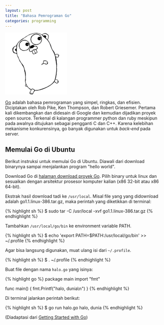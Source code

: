```yaml
---
layout: post
title: "Bahasa Pemrograman Go"
categories: programming
---
```


![Gopher - Maskot Bahasa Go](/images/gopherbw-small.png)

[Go][0] adalah bahasa pemrograman yang simpel, ringkas, dan efisien.
Diciptakan oleh Rob Pike, Ken Thompson, dan Robert Griesemer. Pertama kali
dikembangkan dan didesain di Google dan kemudian dijadikan proyek open
source. Terkenal di kalangan programmer python dan ruby meskipun pada
awalnya ditujukan sebagai pengganti C dan C++. Karena kelebihan mekanisme
konkurensinya, go banyak digunakan untuk *back-end* pada server.

<h2 class="clear">Memulai Go di Ubuntu</h2>

Berikut instruksi untuk memulai Go di Ubuntu. Diawali dari download
binarynya sampai menjalankan program "hello world".

Download Go di [halaman download proyek Go][1].
Pilih binary untuk linux dan sesuaikan dengan arsitektur prosesor
komputer kalian (x86 32-bit atau x86 64-bit).

Ekstrak hasil download tadi ke `/usr/local`. Misal file yang yang
didownload adalah go1.1.linux-386.tar.gz, maka perintah yang diketikkan
di terminal:

{% highlight sh %}
$ sudo tar -C /usr/local -xvf go1.1.linux-386.tar.gz
{% endhighlight %}

Tambahkan `/usr/local/go/bin` ke environment variable PATH.

{% highlight sh %}
$ echo 'export PATH=$PATH:/usr/local/go/bin' >> ~/.profile
{% endhighlight %}

Agar bisa langsung digunakan, muat ulang isi dari `~/.profile`.

{% highlight sh %}
$ . ~/.profile
{% endhighlight %}

Buat file dengan nama `halo.go` yang isinya:

{% highlight go %}
package main
import "fmt"

func main() {
    fmt.Printf("halo, dunia\n")
}
{% endhighlight %}

Di terminal jalankan perintah berikut:

{% highlight sh %}
$ go run halo.go 
halo, dunia
{% endhighlight %}

(Diadaptasi dari [Getting Started with Go][2])

[0]: http://golang.org/
[1]: http://code.google.com/p/go/downloads
[2]: http://golang.org/doc/install
